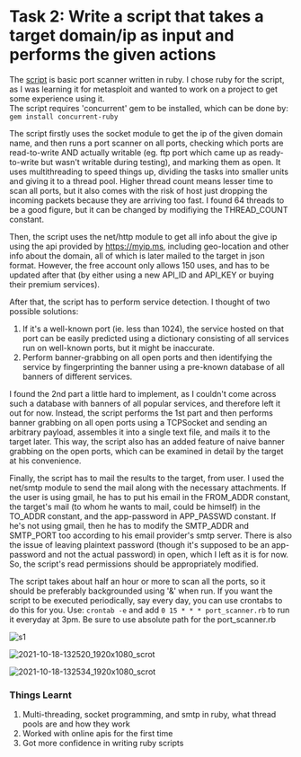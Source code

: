 # Task 2: Write a script that takes a target domain/ip as input and performs the given actions

The [script](https://github.com/TinyTrebuchet/port-scanner/blob/main/scanner.rb) is basic port scanner written in ruby. I chose ruby for the script, as I was learning it for metasploit and wanted to work on a project to get some experience using it.  
The script requires 'concurrent' gem to be installed, which can be done by: `gem install concurrent-ruby`  

The script firstly uses the socket module to get the ip of the given domain name, and then runs a port scanner on all ports, checking which ports are read-to-write AND actually writable (eg. ftp port which came up as ready-to-write but wasn't writable during testing), and marking them as open. It uses multithreading to speed things up, dividing the tasks into smaller units and giving it to a thread pool. Higher thread count means lesser time to scan all ports, but it also comes with the risk of host just dropping the incoming packets because they are arriving too fast. I found 64 threads to be a good figure, but it can be changed by modifiying the THREAD_COUNT constant.  

Then, the script uses the net/http module to get all info about the give ip using the api provided by https://myip.ms, including geo-location and other info about the domain, all of which is later mailed to the target in json format. However, the free account only allows 150 uses, and has to be updated after that (by either using a new API_ID and API_KEY or buying their premium services).

After that, the script has to perform service detection. I thought of two possible solutions: 
1. If it's a well-known port (ie. less than 1024), the service hosted on that port can be easily predicted using a dictionary consisting of all services run on well-known ports, but it might be inaccurate.
2. Perform banner-grabbing on all open ports and then identifying the service by fingerprinting the banner using a pre-known database of all banners of different services.  

I found the 2nd part a little hard to implement, as I couldn't come across such a database with banners of all popular services, and therefore left it out for now. Instead, the script performs the 1st part and then performs banner grabbing on all open ports using a TCPSocket and sending an arbitrary payload, assembles it into a single text file, and mails it to the target later. This way, the script also has an added feature of naive banner grabbing on the open ports, which can be examined in detail by the target at his convenience.  

Finally, the script has to mail the results to the target, from user. I used the net/smtp module to send the mail along with the necessary attachments. If the user is using gmail, he has to put his email in the FROM_ADDR constant, the target's mail (to whom he wants to mail, could be himself) in the TO_ADDR constant, and the app-password in APP_PASSWD constant. If he's not using gmail, then he has to modify the SMTP_ADDR and SMTP_PORT too according to his email provider's smtp server. There is also the issue of leaving plaintext password (though it's supposed to be an app-password and not the actual password) in open, which I left as it is for now. So, the script's read permissions should be appropriately modified.  

The script takes about half an hour or more to scan all the ports, so it should be preferably backgrounded using '&' when run. If you want the script to be executed periodically, say every day, you can use crontabs to do this for you. Use: `crontab -e` and add `0 15 * * * port_scanner.rb` to run it everyday at 3pm. Be sure to use absolute path for the port_scanner.rb  

![s1](https://user-images.githubusercontent.com/73381089/137683458-9cd25b3c-3d2c-40bf-ab81-bdc0bdc004f2.png)  

![2021-10-18-132520_1920x1080_scrot](https://user-images.githubusercontent.com/73381089/137690836-095a4c9a-a978-4100-9659-e0744f692ddd.png)  

![2021-10-18-132534_1920x1080_scrot](https://user-images.githubusercontent.com/73381089/137690876-e425c2b7-cae7-4a68-9ed2-477128d3278e.png)  

### Things Learnt
1. Multi-threading, socket programming, and smtp in ruby, what thread pools are and how they work
2. Worked with online apis for the first time
3. Got more confidence in writing ruby scripts
